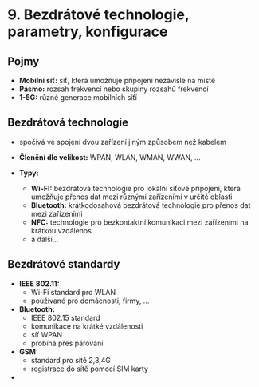 # 9. Bezdrátové technologie, parametry, konfigurace

## Pojmy
- **Mobilní síť:** síť, která umožňuje připojení nezávisle na místě
- **Pásmo:** rozsah frekvencí nebo skupiny rozsahů frekvencí
- **1-5G:** různé generace mobilních síťí

## Bezdrátová technologie
- spočívá ve spojení dvou zařízení jiným způsobem než kabelem
- **Členění dle velikost:** WPAN, WLAN, WMAN, WWAN, ...

- **Typy:**
  - **Wi-FI:** bezdrátová technologie pro lokální síťové připojení, která umožňuje přenos dat mezi různými zařízeními v určité oblasti
  - **Bluetooth:** krátkodosahová bezdrátová technologie pro přenos dat mezi zařízeními
  - **NFC:** technologie pro bezkontaktní komunikaci mezi zařízeními na krátkou vzdálenos
  - a další...

## Bezdrátové standardy
- **IEEE 802.11:**
  - Wi-Fi standard pro WLAN
  - používané pro domácnosti, firmy, ...
- **Bluetooth:**
  - IEEE 802.15 standard
  - komunikace na krátké vzdálenosti
  - síť WPAN
  - probíhá přes párování
- **GSM:**
  - standard pro sítě 2,3,4G
  - registrace do sítě pomocí SIM karty
- 
